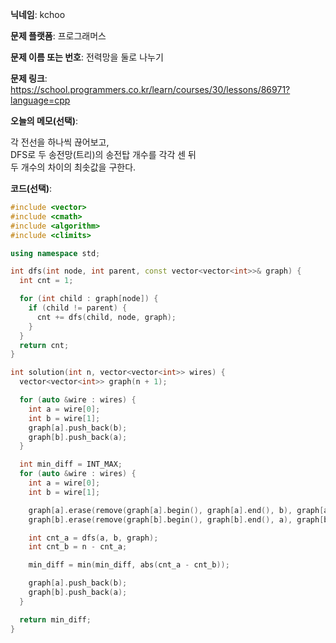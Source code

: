 **닉네임**: kchoo

**문제 플랫폼**: 프로그래머스

**문제 이름 또는 번호**: 전력망을 둘로 나누기

**문제 링크**: https://school.programmers.co.kr/learn/courses/30/lessons/86971?language=cpp

**오늘의 메모(선택)**: 

각 전선을 하나씩 끊어보고,  
DFS로 두 송전망(트리)의 송전탑 개수를 각각 센 뒤  
두 개수의 차이의 최솟값을 구한다.

**코드(선택)**: 

```c++
#include <vector>
#include <cmath>
#include <algorithm>
#include <climits>

using namespace std;

int dfs(int node, int parent, const vector<vector<int>>& graph) {
  int cnt = 1;

  for (int child : graph[node]) {
    if (child != parent) {
      cnt += dfs(child, node, graph);
    }
  }
  return cnt;
}

int solution(int n, vector<vector<int>> wires) {
  vector<vector<int>> graph(n + 1);

  for (auto &wire : wires) {
    int a = wire[0];
    int b = wire[1];
    graph[a].push_back(b);
    graph[b].push_back(a);
  }

  int min_diff = INT_MAX;
  for (auto &wire : wires) {
    int a = wire[0];
    int b = wire[1];

    graph[a].erase(remove(graph[a].begin(), graph[a].end(), b), graph[a].end());
    graph[b].erase(remove(graph[b].begin(), graph[b].end(), a), graph[b].end());

    int cnt_a = dfs(a, b, graph);
    int cnt_b = n - cnt_a;

    min_diff = min(min_diff, abs(cnt_a - cnt_b));

    graph[a].push_back(b);
    graph[b].push_back(a);
  }

  return min_diff;
}
```
